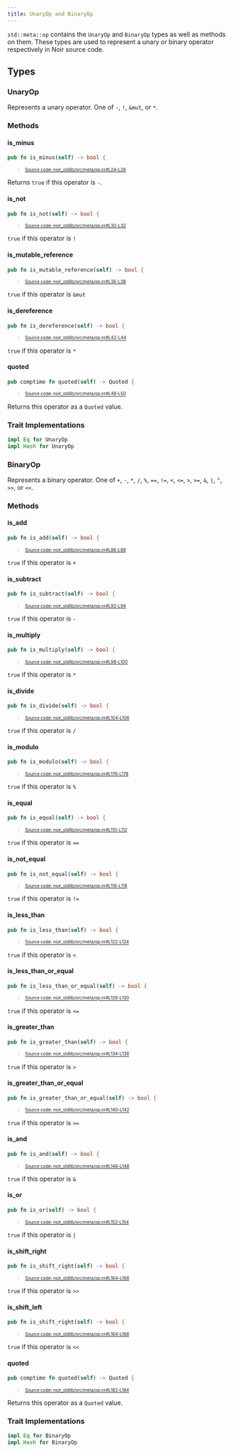 ```yaml
---
title: UnaryOp and BinaryOp
---
```


`std::meta::op` contains the `UnaryOp` and `BinaryOp` types as well as methods on them.
These types are used to represent a unary or binary operator respectively in Noir source code.

## Types

### UnaryOp

Represents a unary operator. One of `-`, `!`, `&mut`, or `*`.

### Methods

#### is_minus

```rust title="is_minus" showLineNumbers 
pub fn is_minus(self) -> bool {
```
> <sup><sub><a href="https://github.com/noir-lang/noir/blob/master/noir_stdlib/src/meta/op.nr#L24-L26" target="_blank" rel="noopener noreferrer">Source code: noir_stdlib/src/meta/op.nr#L24-L26</a></sub></sup>


Returns `true` if this operator is `-`.

#### is_not

```rust title="is_not" showLineNumbers 
pub fn is_not(self) -> bool {
```
> <sup><sub><a href="https://github.com/noir-lang/noir/blob/master/noir_stdlib/src/meta/op.nr#L30-L32" target="_blank" rel="noopener noreferrer">Source code: noir_stdlib/src/meta/op.nr#L30-L32</a></sub></sup>


`true` if this operator is `!`

#### is_mutable_reference

```rust title="is_mutable_reference" showLineNumbers 
pub fn is_mutable_reference(self) -> bool {
```
> <sup><sub><a href="https://github.com/noir-lang/noir/blob/master/noir_stdlib/src/meta/op.nr#L36-L38" target="_blank" rel="noopener noreferrer">Source code: noir_stdlib/src/meta/op.nr#L36-L38</a></sub></sup>


`true` if this operator is `&mut`

#### is_dereference

```rust title="is_dereference" showLineNumbers 
pub fn is_dereference(self) -> bool {
```
> <sup><sub><a href="https://github.com/noir-lang/noir/blob/master/noir_stdlib/src/meta/op.nr#L42-L44" target="_blank" rel="noopener noreferrer">Source code: noir_stdlib/src/meta/op.nr#L42-L44</a></sub></sup>


`true` if this operator is `*`

#### quoted

```rust title="unary_quoted" showLineNumbers 
pub comptime fn quoted(self) -> Quoted {
```
> <sup><sub><a href="https://github.com/noir-lang/noir/blob/master/noir_stdlib/src/meta/op.nr#L48-L50" target="_blank" rel="noopener noreferrer">Source code: noir_stdlib/src/meta/op.nr#L48-L50</a></sub></sup>


Returns this operator as a `Quoted` value.

### Trait Implementations

```rust
impl Eq for UnaryOp
impl Hash for UnaryOp
```

### BinaryOp

Represents a binary operator. One of `+`, `-`, `*`, `/`, `%`, `==`, `!=`, `<`, `<=`, `>`, `>=`, `&`, `|`, `^`, `>>`, or `<<`.

### Methods

#### is_add

```rust title="is_add" showLineNumbers 
pub fn is_add(self) -> bool {
```
> <sup><sub><a href="https://github.com/noir-lang/noir/blob/master/noir_stdlib/src/meta/op.nr#L86-L88" target="_blank" rel="noopener noreferrer">Source code: noir_stdlib/src/meta/op.nr#L86-L88</a></sub></sup>


`true` if this operator is `+`

#### is_subtract

```rust title="is_subtract" showLineNumbers 
pub fn is_subtract(self) -> bool {
```
> <sup><sub><a href="https://github.com/noir-lang/noir/blob/master/noir_stdlib/src/meta/op.nr#L92-L94" target="_blank" rel="noopener noreferrer">Source code: noir_stdlib/src/meta/op.nr#L92-L94</a></sub></sup>


`true` if this operator is `-`

#### is_multiply

```rust title="is_multiply" showLineNumbers 
pub fn is_multiply(self) -> bool {
```
> <sup><sub><a href="https://github.com/noir-lang/noir/blob/master/noir_stdlib/src/meta/op.nr#L98-L100" target="_blank" rel="noopener noreferrer">Source code: noir_stdlib/src/meta/op.nr#L98-L100</a></sub></sup>


`true` if this operator is `*`

#### is_divide

```rust title="is_divide" showLineNumbers 
pub fn is_divide(self) -> bool {
```
> <sup><sub><a href="https://github.com/noir-lang/noir/blob/master/noir_stdlib/src/meta/op.nr#L104-L106" target="_blank" rel="noopener noreferrer">Source code: noir_stdlib/src/meta/op.nr#L104-L106</a></sub></sup>


`true` if this operator is `/`

#### is_modulo

```rust title="is_modulo" showLineNumbers 
pub fn is_modulo(self) -> bool {
```
> <sup><sub><a href="https://github.com/noir-lang/noir/blob/master/noir_stdlib/src/meta/op.nr#L176-L178" target="_blank" rel="noopener noreferrer">Source code: noir_stdlib/src/meta/op.nr#L176-L178</a></sub></sup>


`true` if this operator is `%`

#### is_equal

```rust title="is_equal" showLineNumbers 
pub fn is_equal(self) -> bool {
```
> <sup><sub><a href="https://github.com/noir-lang/noir/blob/master/noir_stdlib/src/meta/op.nr#L110-L112" target="_blank" rel="noopener noreferrer">Source code: noir_stdlib/src/meta/op.nr#L110-L112</a></sub></sup>


`true` if this operator is `==`

#### is_not_equal

```rust title="is_not_equal" showLineNumbers 
pub fn is_not_equal(self) -> bool {
```
> <sup><sub><a href="https://github.com/noir-lang/noir/blob/master/noir_stdlib/src/meta/op.nr#L116-L118" target="_blank" rel="noopener noreferrer">Source code: noir_stdlib/src/meta/op.nr#L116-L118</a></sub></sup>


`true` if this operator is `!=`

#### is_less_than

```rust title="is_less_than" showLineNumbers 
pub fn is_less_than(self) -> bool {
```
> <sup><sub><a href="https://github.com/noir-lang/noir/blob/master/noir_stdlib/src/meta/op.nr#L122-L124" target="_blank" rel="noopener noreferrer">Source code: noir_stdlib/src/meta/op.nr#L122-L124</a></sub></sup>


`true` if this operator is `<`

#### is_less_than_or_equal

```rust title="is_less_than_or_equal" showLineNumbers 
pub fn is_less_than_or_equal(self) -> bool {
```
> <sup><sub><a href="https://github.com/noir-lang/noir/blob/master/noir_stdlib/src/meta/op.nr#L128-L130" target="_blank" rel="noopener noreferrer">Source code: noir_stdlib/src/meta/op.nr#L128-L130</a></sub></sup>


`true` if this operator is `<=`

#### is_greater_than

```rust title="is_greater_than" showLineNumbers 
pub fn is_greater_than(self) -> bool {
```
> <sup><sub><a href="https://github.com/noir-lang/noir/blob/master/noir_stdlib/src/meta/op.nr#L134-L136" target="_blank" rel="noopener noreferrer">Source code: noir_stdlib/src/meta/op.nr#L134-L136</a></sub></sup>


`true` if this operator is `>`

#### is_greater_than_or_equal

```rust title="is_greater_than_or_equal" showLineNumbers 
pub fn is_greater_than_or_equal(self) -> bool {
```
> <sup><sub><a href="https://github.com/noir-lang/noir/blob/master/noir_stdlib/src/meta/op.nr#L140-L142" target="_blank" rel="noopener noreferrer">Source code: noir_stdlib/src/meta/op.nr#L140-L142</a></sub></sup>


`true` if this operator is `>=`

#### is_and

```rust title="is_and" showLineNumbers 
pub fn is_and(self) -> bool {
```
> <sup><sub><a href="https://github.com/noir-lang/noir/blob/master/noir_stdlib/src/meta/op.nr#L146-L148" target="_blank" rel="noopener noreferrer">Source code: noir_stdlib/src/meta/op.nr#L146-L148</a></sub></sup>


`true` if this operator is `&`

#### is_or

```rust title="is_or" showLineNumbers 
pub fn is_or(self) -> bool {
```
> <sup><sub><a href="https://github.com/noir-lang/noir/blob/master/noir_stdlib/src/meta/op.nr#L152-L154" target="_blank" rel="noopener noreferrer">Source code: noir_stdlib/src/meta/op.nr#L152-L154</a></sub></sup>


`true` if this operator is `|`

#### is_shift_right

```rust title="is_shift_right" showLineNumbers 
pub fn is_shift_right(self) -> bool {
```
> <sup><sub><a href="https://github.com/noir-lang/noir/blob/master/noir_stdlib/src/meta/op.nr#L164-L166" target="_blank" rel="noopener noreferrer">Source code: noir_stdlib/src/meta/op.nr#L164-L166</a></sub></sup>


`true` if this operator is `>>`

#### is_shift_left

```rust title="is_shift_right" showLineNumbers 
pub fn is_shift_right(self) -> bool {
```
> <sup><sub><a href="https://github.com/noir-lang/noir/blob/master/noir_stdlib/src/meta/op.nr#L164-L166" target="_blank" rel="noopener noreferrer">Source code: noir_stdlib/src/meta/op.nr#L164-L166</a></sub></sup>


`true` if this operator is `<<`

#### quoted

```rust title="binary_quoted" showLineNumbers 
pub comptime fn quoted(self) -> Quoted {
```
> <sup><sub><a href="https://github.com/noir-lang/noir/blob/master/noir_stdlib/src/meta/op.nr#L182-L184" target="_blank" rel="noopener noreferrer">Source code: noir_stdlib/src/meta/op.nr#L182-L184</a></sub></sup>


Returns this operator as a `Quoted` value.

### Trait Implementations

```rust
impl Eq for BinaryOp
impl Hash for BinaryOp
```
